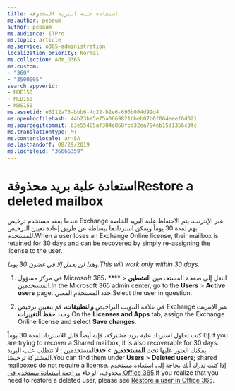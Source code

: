 ```yaml
---
title: استعادة علبة البريد المحذوفة
ms.author: pebaum
author: pebaum
ms.audience: ITPro
ms.topic: article
ms.service: o365-administration
localization_priority: Normal
ms.collection: Adm_O365
ms.custom:
- "360"
- "3500005"
search.appverid:
- MOE150
- MED150
- MBS150
ms.assetid: e6112a76-bbb6-4c22-b2e6-690b004d92d4
ms.openlocfilehash: 44b23be5e75a0669821bbeb07b0f064eeef6d021
ms.sourcegitcommit: b3e55405af384e868fcd32ea794eb15d1356c3fc
ms.translationtype: MT
ms.contentlocale: ar-SA
ms.lasthandoff: 08/29/2019
ms.locfileid: "36666359"
---
```

# <a name="restore-a-deleted-mailbox"></a><span data-ttu-id="3443c-102">استعادة علبة بريد محذوفة</span><span class="sxs-lookup"><span data-stu-id="3443c-102">Restore a deleted mailbox</span></span>

<span data-ttu-id="3443c-103">عندما يفقد مستخدم ترخيص Exchange عبر الإنترنت، يتم الاحتفاظ علبة البريد الخاصة بهم لمدة 30 يوماً ويمكن استردادها ببساطة عن طريق إعادة تعيين الترخيص للمستخدم.</span><span class="sxs-lookup"><span data-stu-id="3443c-103">When a user loses an Exchange Online license, their mailbox is retained for 30 days and can be recovered by simply re-assigning the license to the user.</span></span>
  
 <span data-ttu-id="3443c-104">*وهذا لن يعمل إلا في غضون 30 يوما.*</span><span class="sxs-lookup"><span data-stu-id="3443c-104">*This will work only within 30 days.*</span></span>  
  
1. <span data-ttu-id="3443c-105">في مركز مسؤول Microsoft 365، \*\*\*\* \> انتقل إلى صفحة المستخدمين **النشطين** المستخدمين.</span><span class="sxs-lookup"><span data-stu-id="3443c-105">In the Microsoft 365 admin center, go to the **Users** \> **Active users** page.</span></span> <span data-ttu-id="3443c-106">حدد المستخدم المعني.</span><span class="sxs-lookup"><span data-stu-id="3443c-106">Select the user in question.</span></span>

2. <span data-ttu-id="3443c-107">في علامة التبويب التراخيص **والتطبيقات،** قم بتعيين ترخيص Exchange عبر الإنترنت وحدد **حفظ التغييرات**.</span><span class="sxs-lookup"><span data-stu-id="3443c-107">On the **Licenses and Apps** tab, assign the Exchange Online license and select **Save changes**.</span></span>

<span data-ttu-id="3443c-108">إذا كنت تحاول استرداد علبة بريد مشتركة، فإنه أيضاً قابل للاسترداد لمدة 30 يوماً.</span><span class="sxs-lookup"><span data-stu-id="3443c-108">If you are trying to recover a Shared mailbox, it is also recoverable for 30 days.</span></span> <span data-ttu-id="3443c-109">يمكنك العثور عليها تحت **المستخدمين** \> **حذف**المستخدمين ; لا تتطلب علب البريد المشتركة ترخيصًا.</span><span class="sxs-lookup"><span data-stu-id="3443c-109">You can find them under **Users** \> **Deleted users**; shared mailboxes do not require a license.</span></span> <span data-ttu-id="3443c-110">إذا كنت تدرك أنك بحاجة إلى استعادة مستخدم محذوف، الرجاء [مراجعة استعادة مستخدم في Office 365](https://docs.microsoft.com/office365/admin/add-users/restore-user).</span><span class="sxs-lookup"><span data-stu-id="3443c-110">If you realize that you need to restore a deleted user, please see [Restore a user in Office 365](https://docs.microsoft.com/office365/admin/add-users/restore-user).</span></span>
  